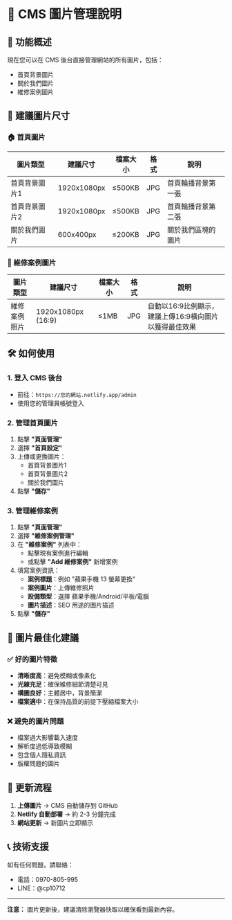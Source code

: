 # 📸 CMS 圖片管理說明

## 🎯 功能概述
現在您可以在 CMS 後台直接管理網站的所有圖片，包括：
- 首頁背景圖片
- 關於我們圖片  
- 維修案例圖片

## 📐 建議圖片尺寸

### 🏠 首頁圖片
| 圖片類型 | 建議尺寸 | 檔案大小 | 格式 | 說明 |
|---------|---------|---------|------|------|
| 首頁背景圖片1 | 1920x1080px | ≤500KB | JPG | 首頁輪播背景第一張 |
| 首頁背景圖片2 | 1920x1080px | ≤500KB | JPG | 首頁輪播背景第二張 |
| 關於我們圖片 | 600x400px | ≤200KB | JPG | 關於我們區塊的圖片 |

### 🔧 維修案例圖片
| 圖片類型 | 建議尺寸 | 檔案大小 | 格式 | 說明 |
|---------|---------|---------|------|------|
| 維修案例照片 | 1920x1080px (16:9) | ≤1MB | JPG | 自動以16:9比例顯示，建議上傳16:9橫向圖片以獲得最佳效果 |

## 🛠️ 如何使用

### 1. 登入 CMS 後台
- 前往：`https://您的網站.netlify.app/admin`
- 使用您的管理員帳號登入

### 2. 管理首頁圖片
1. 點擊 **"頁面管理"**
2. 選擇 **"首頁設定"**
3. 上傳或更換圖片：
   - 首頁背景圖片1
   - 首頁背景圖片2  
   - 關於我們圖片
4. 點擊 **"儲存"**

### 3. 管理維修案例
1. 點擊 **"頁面管理"**
2. 選擇 **"維修案例管理"**
3. 在 **"維修案例"** 列表中：
   - 點擊現有案例進行編輯
   - 或點擊 **"Add 維修案例"** 新增案例
4. 填寫案例資訊：
   - **案例標題**：例如 "蘋果手機 13 螢幕更換"
   - **案例圖片**：上傳維修照片
   - **設備類型**：選擇 蘋果手機/Android/平板/電腦
   - **圖片描述**：SEO 用途的圖片描述
5. 點擊 **"儲存"**

## 📱 圖片最佳化建議

### ✅ 好的圖片特徵
- **清晰度高**：避免模糊或像素化
- **光線充足**：確保維修細節清楚可見
- **構圖良好**：主體居中，背景簡潔
- **檔案適中**：在保持品質的前提下壓縮檔案大小

### ❌ 避免的圖片問題
- 檔案過大影響載入速度
- 解析度過低導致模糊
- 包含個人隱私資訊
- 版權問題的圖片

## 🔄 更新流程

1. **上傳圖片** → CMS 自動儲存到 GitHub
2. **Netlify 自動部署** → 約 2-3 分鐘完成
3. **網站更新** → 新圖片立即顯示

## 📞 技術支援

如有任何問題，請聯絡：
- 電話：0970-805-995
- LINE：@cp10712

---

**注意：** 圖片更新後，建議清除瀏覽器快取以確保看到最新內容。
